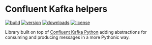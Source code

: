 # Confluent Kafka helpers
[![build](https://circleci.com/gh/fyndiq/confluent_kafka_helpers/tree/master.svg?style=shield)](https://circleci.com/gh/fyndiq/confluent_kafka_helpers/tree/master)
[![version](https://img.shields.io/pypi/v/confluent-kafka-helpers.svg)](https://pypi.org/project/confluent-kafka-helpers/)
[![downloads](https://img.shields.io/pypi/dm/confluent-kafka-helpers.svg)](https://pypi.org/project/confluent-kafka-helpers/)
[![license](https://img.shields.io/pypi/l/confluent-kafka-helpers.svg)](https://pypi.org/project/confluent-kafka-helpers/)

Library built on top of [Confluent Kafka
Python](https://github.com/confluentinc/confluent-kafka-python) adding
abstractions for consuming and producing messages in a more Pythonic way.
